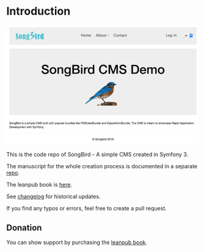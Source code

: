 # Introduction

![songbird cms](images/cms_final.png)

This is the code repo of SongBird - A simple CMS created in Symfony 3.

The manuscript for the whole creation process is documented in a separate [repo](https://github.com/bernardpeh/practical-symfony-3).

The leanpub book is [here](https://leanpub.com/practicalsymfony3/).

See [changelog](CHANGELOG.md) for historical updates.

If you find any typos or errors, feel free to create a pull request.

## Donation

You can show support by purchasing the [leanpub book](https://leanpub.com/practicalsymfony3/).